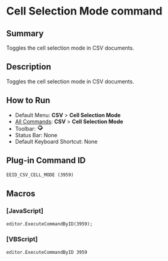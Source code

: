 # Cell Selection Mode command

## Summary

Toggles the cell selection mode in CSV documents.

## Description

Toggles the cell selection mode in CSV documents.

## How to Run

- Default Menu: **CSV** \> **Cell Selection Mode**
- [All Commands](../tools/all_commands): **CSV** \> **Cell Selection Mode**
- Toolbar: ![](../../images/cell_selection_mode.gif)
- Status Bar: None
- Default Keyboard Shortcut: None

## Plug-in Command ID

```
EEID_CSV_CELL_MODE (3959)
```

## Macros

### \[JavaScript\]

```
editor.ExecuteCommandByID(3959);
```

### \[VBScript\]

```
editor.ExecuteCommandByID 3959
```
